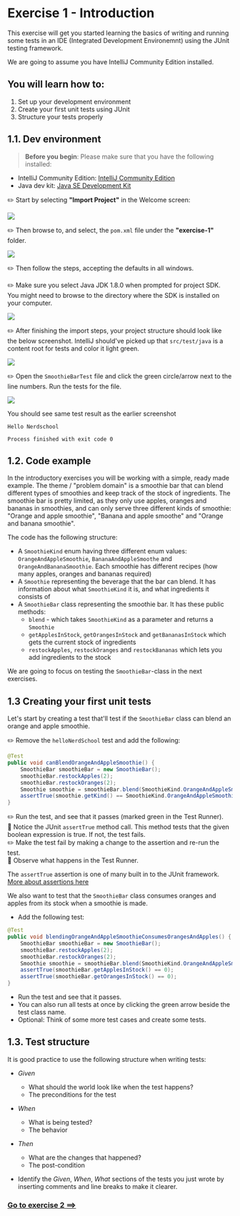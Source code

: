 # Exercise 1 - Introduction

This exercise will get you started learning the basics of writing and running some tests in an IDE (Integrated Development Environemnt) using the JUnit testing framework.

We are going to assume you have IntelliJ Community Edition installed.

## You will learn how to:

1. Set up your development environment
2. Create your first unit tests using JUnit
3. Structure your tests properly

## 1.1. Dev environment

> **Before you begin**: Please make sure that you have the following installed:
- IntelliJ Community Edition: [IntelliJ Community Edition](https://www.jetbrains.com/idea/download/)
- Java dev kit: [Java SE Development Kit](http://www.oracle.com/technetwork/java/javase/downloads/jdk8-downloads-2133151.html)

:pencil2: Start by selecting **"Import Project"** in the Welcome screen:

![](../images/intellij-open.png)

:pencil2: Then browse to, and select, the `pom.xml` file under the **"exercise-1"** folder.

![](../images/intellij-open-pom.png)

:pencil2: Then follow the steps, accepting the defaults in all windows.

:pencil2: Make sure you select Java JDK 1.8.0 when prompted for project SDK. You might need to browse to the directory where the SDK is installed on your computer.

![](../images/intellij-import-3.png)

:pencil2: After finishing the import steps, your project structure should look like the below screenshot. IntelliJ should've picked up that `src/test/java` is a content root for tests and color it light green.

![](../images/intellij-starting-point.png)

:pencil2: Open the `SmoothieBarTest` file and click the green circle/arrow next to the line numbers. Run the tests for the file.

![](../images/intellij-starting-point-run-tests.png)

You should see same test result as the earlier screenshot

```
Hello Nerdschool

Process finished with exit code 0
```

## 1.2. Code example
In the introductory exercises you will be working with a simple, ready made example. The theme / "problem domain" is a smoothie bar that can blend different types of smoothies and keep track of the stock of ingredients. The smoothie bar is pretty limited, as they only use apples, oranges and bananas in smoothies, and can only serve three different kinds of smoothie: "Orange and apple smoothie", "Banana and apple smoothe" and "Orange and banana smoothie".

The code has the following structure:

- A `SmoothieKind` enum having three different enum values: `OrangeAndAppleSmoothie`, `BananaAndAppleSmoothe` and `OrangeAndBananaSmoothie`. Each smoothie has different recipes (how many apples, oranges and bananas required)
- A `Smoothie` representing the beverage that the bar can blend. It has information about what `SmoothieKind` it is, and what ingredients it consists of
- A `SmoothieBar` class representing the smoothie bar. It has these public methods:
  - `blend` - which takes `SmoothieKind` as a parameter and returns a `Smoothie`
  - `getApplesInStock`, `getOrangesInStock` and `getBananasInStock` which gets the current stock of ingredients
  - `restockApples`, `restockOranges` and  `restockBananas` which lets you add ingredients to the stock

We are going to focus on testing the `SmoothieBar`-class in the next exercises.

## 1.3 Creating your first unit tests

Let's start by creating a test that'll test if the `SmoothieBar` class can blend an orange and apple smoothie.

:pencil2: Remove the `helloNerdSchool` test and add the following:

```java
@Test
public void canBlendOrangeAndAppleSmoothie() {
    SmoothieBar smoothieBar = new SmoothieBar();
    smoothieBar.restockApples(2);
    smoothieBar.restockOranges(2);
    Smoothie smoothie = smoothieBar.blend(SmoothieKind.OrangeAndAppleSmoothie);
    assertTrue(smoothie.getKind() == SmoothieKind.OrangeAndAppleSmoothie);
}
```

:pencil2: Run the test, and see that it passes (marked green in the Test Runner).  
:book: Notice the JUnit `assertTrue` method call. This method tests that the given boolean expression is true. If not, the test fails.  
:pencil2: Make the test fail by making a change to the assertion and re-run the test.  
:book: Observe what happens in the Test Runner.  

The `assertTrue` assertion is one of many built in to the JUnit framework. [More about assertions here](https://github.com/junit-team/junit4/wiki/Assertions)

We also want to test that the `SmoothieBar` class consumes oranges and apples from its stock when a smoothie is made.

- Add the following test:

```java
@Test
public void blendingOrangeAndAppleSmoothieConsumesOrangesAndApples() {
    SmoothieBar smoothieBar = new SmoothieBar();
    smoothieBar.restockApples(2);
    smoothieBar.restockOranges(2);
    Smoothie smoothie = smoothieBar.blend(SmoothieKind.OrangeAndAppleSmoothie);
    assertTrue(smoothieBar.getApplesInStock() == 0);
    assertTrue(smoothieBar.getOrangesInStock() == 0);
}
```

- Run the test and see that it passes.
- You can also run all tests at once by clicking the green arrow beside the test class name.
- Optional: Think of some more test cases and create some tests.

## 1.3. Test structure

It is good practice to use the following structure when writing tests:

- _Given_
  - What should the world look like when the test happens?
  - The preconditions for the test
- _When_
  - What is being tested?
  - The behavior
- _Then_
  - What are the changes that happened?
  - The post-condition


- Identify the _Given_, _When_, _What_ sections of the tests you just wrote by inserting comments and line breaks to make it clearer.

### [Go to exercise 2 ==>](../exercise-2/README.md)
